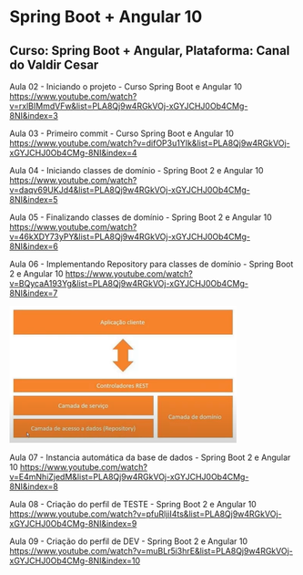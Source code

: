 # Spring Boot + Angular 10
## Curso: Spring Boot + Angular, Plataforma: Canal do Valdir Cesar

Aula 02 - Iniciando o projeto - Curso Spring Boot e Angular 10 
https://www.youtube.com/watch?v=rxlBIMmdVFw&list=PLA8Qj9w4RGkVOj-xGYJCHJ0Ob4CMg-8NI&index=3

Aula 03 - Primeiro commit - Curso Spring Boot e Angular 10
https://www.youtube.com/watch?v=difOP3u1YIk&list=PLA8Qj9w4RGkVOj-xGYJCHJ0Ob4CMg-8NI&index=4

Aula 04 - Iniciando classes de domínio - Spring Boot 2 e Angular 10
https://www.youtube.com/watch?v=daqv69UKJd4&list=PLA8Qj9w4RGkVOj-xGYJCHJ0Ob4CMg-8NI&index=5

Aula 05 - Finalizando classes de domínio - Spring Boot 2 e Angular 10
https://www.youtube.com/watch?v=46kXDY73yPY&list=PLA8Qj9w4RGkVOj-xGYJCHJ0Ob4CMg-8NI&index=6

Aula 06 - Implementando Repository para classes de domínio - Spring Boot 2 e Angular 10
https://www.youtube.com/watch?v=BQycaA193Yg&list=PLA8Qj9w4RGkVOj-xGYJCHJ0Ob4CMg-8NI&index=7

![Projeto](https://github.com/agsilvamhm/spring-angular/blob/main/imagens/Comunicacao.PNG)

Aula 07 - Instancia automática da base de dados - Spring Boot 2 e Angular 10
https://www.youtube.com/watch?v=E4mNhiZjedM&list=PLA8Qj9w4RGkVOj-xGYJCHJ0Ob4CMg-8NI&index=8

Aula 08 - Criação do perfil de TESTE - Spring Boot 2 e Angular 10
https://www.youtube.com/watch?v=pfuRljiI4ts&list=PLA8Qj9w4RGkVOj-xGYJCHJ0Ob4CMg-8NI&index=9

Aula 09 - Criação do perfil de DEV - Spring Boot 2 e Angular 10
https://www.youtube.com/watch?v=muBLr5i3hrE&list=PLA8Qj9w4RGkVOj-xGYJCHJ0Ob4CMg-8NI&index=10
